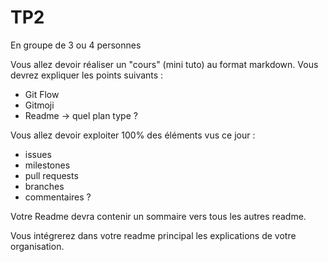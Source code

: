 # TP2

En groupe de 3 ou 4 personnes

Vous allez devoir réaliser un "cours" (mini tuto) au format markdown.
Vous devrez expliquer les points suivants : 
- Git Flow
- Gitmoji
- Readme -> quel plan type ?

Vous allez devoir exploiter 100% des éléments vus ce jour :
- issues
- milestones
- pull requests
- branches
- commentaires ?

Votre Readme devra contenir un sommaire vers tous les autres readme.

Vous intégrerez dans votre readme principal les explications de votre organisation.